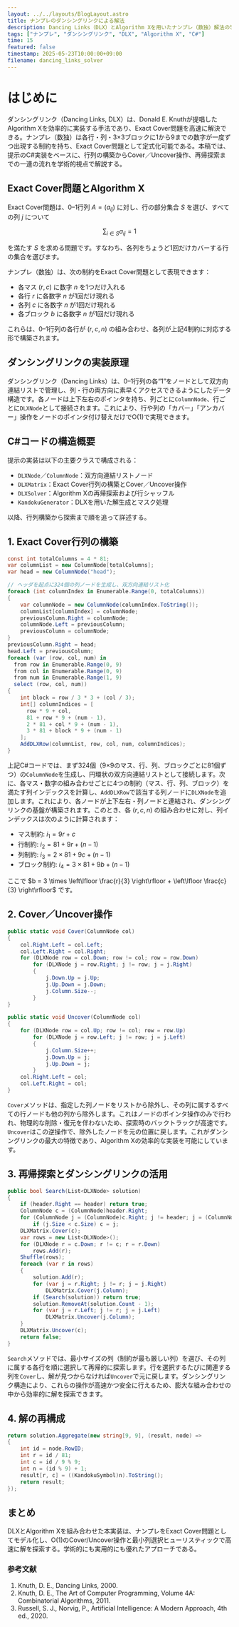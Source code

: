 ```yaml
---
layout: ../../layouts/BlogLayout.astro
title: ナンプレのダンシングリンクによる解法
description: Dancing Links（DLX）とAlgorithm Xを用いたナンプレ（数独）解法の学術的解説
tags: ["ナンプレ", "ダンシングリンク", "DLX", "Algorithm X", "C#"]
time: 15
featured: false
timestamp: 2025-05-23T10:00:00+09:00
filename: dancing_links_solver
---
```


# はじめに

ダンシングリンク（Dancing Links, DLX）は、Donald E. Knuthが提唱したAlgorithm Xを効率的に実装する手法であり、Exact Cover問題を高速に解決できる。ナンプレ（数独）は各行・列・3×3ブロックに1から9までの数字が一度ずつ出現する制約を持ち、Exact Cover問題として定式化可能である。本稿では、提示のC#実装をベースに、行列の構築からCover／Uncover操作、再帰探索までの一連の流れを学術的視点で解説する。

## Exact Cover問題とAlgorithm X

Exact Cover問題は、0–1行列 $A = (a_{ij})$ に対し、行の部分集合 $S$ を選び、すべての列 $j$ について

$$
\sum_{i \in S} a_{ij} = 1
$$

を満たす $S$ を求める問題です。すなわち、各列をちょうど1回だけカバーする行の集合を選びます。

ナンプレ（数独）は、次の制約をExact Cover問題として表現できます：
- 各マス $(r, c)$ に数字 $n$ を1つだけ入れる
- 各行 $r$ に各数字 $n$ が1回だけ現れる
- 各列 $c$ に各数字 $n$ が1回だけ現れる
- 各ブロック $b$ に各数字 $n$ が1回だけ現れる

これらは、0–1行列の各行が $(r, c, n)$ の組み合わせ、各列が上記4制約に対応する形で構築されます。

## ダンシングリンクの実装原理

ダンシングリンク（Dancing Links）は、0–1行列の各“1”をノードとして双方向連結リストで管理し、列・行の両方向に素早くアクセスできるようにしたデータ構造です。各ノードは上下左右のポインタを持ち、列ごとに`ColumnNode`、行ごとに`DLXNode`として接続されます。これにより、行や列の「カバー」「アンカバー」操作をノードのポインタ付け替えだけでO(1)で実現できます。

## C#コードの構造概要

提示の実装は以下の主要クラスで構成される：

- `DLXNode`／`ColumnNode`：双方向連結リストノード
- `DLXMatrix`：Exact Cover行列の構築とCover／Uncover操作
- `DLXSolver`：Algorithm Xの再帰探索および行シャッフル
- `KandokuGenerator`：DLXを用いた解生成とマスク処理

以降、行列構築から探索まで順を追って詳述する。

## 1. Exact Cover行列の構築

```csharp
const int totalColumns = 4 * 81;
var columnList = new ColumnNode[totalColumns];
var head = new ColumnNode("head");

// ヘッダを起点に324個の列ノードを生成し、双方向連結リスト化
foreach (int columnIndex in Enumerable.Range(0, totalColumns))
{
    var columnNode = new ColumnNode(columnIndex.ToString());
    columnList[columnIndex] = columnNode;
    previousColumn.Right = columnNode;
    columnNode.Left = previousColumn;
    previousColumn = columnNode;
}
previousColumn.Right = head;
head.Left = previousColumn;
foreach (var (row, col, num) in
  from row in Enumerable.Range(0, 9)
  from col in Enumerable.Range(0, 9)
  from num in Enumerable.Range(1, 9)
  select (row, col, num))
{
    int block = row / 3 * 3 + (col / 3);
    int[] columnIndices = [
      row * 9 + col,
      81 + row * 9 + (num - 1),
      2 * 81 + col * 9 + (num - 1),
      3 * 81 + block * 9 + (num - 1)
    ];
    AddDLXRow(columnList, row, col, num, columnIndices);
}
```

上記C#コードでは、まず324個（9×9のマス、行、列、ブロックごとに81個ずつ）の`ColumnNode`を生成し、円環状の双方向連結リストとして接続します。次に、各マス・数字の組み合わせごとに4つの制約（マス、行、列、ブロック）を満たす列インデックスを計算し、`AddDLXRow`で該当する列ノードに`DLXNode`を追加します。これにより、各ノードが上下左右・列ノードと連結され、ダンシングリンクの基盤が構築されます。このとき、各 $(r, c, n)$ の組み合わせに対し、列インデックスは次のように計算されます：

- マス制約: $i_1 = 9r + c$
- 行制約: $i_2 = 81 + 9r + (n-1)$
- 列制約: $i_3 = 2 \times 81 + 9c + (n-1)$
- ブロック制約: $i_4 = 3 \times 81 + 9b + (n-1)$

ここで $b = 3 \times \left\lfloor \frac{r}{3} \right\rfloor + \left\lfloor \frac{c}{3} \right\rfloor$ です。

## 2. Cover／Uncover操作

```csharp
public static void Cover(ColumnNode col)
{
    col.Right.Left = col.Left;
    col.Left.Right = col.Right;
    for (DLXNode row = col.Down; row != col; row = row.Down)
        for (DLXNode j = row.Right; j != row; j = j.Right)
        {
            j.Down.Up = j.Up;
            j.Up.Down = j.Down;
            j.Column.Size--;
        }
}

public static void Uncover(ColumnNode col)
{
    for (DLXNode row = col.Up; row != col; row = row.Up)
        for (DLXNode j = row.Left; j != row; j = j.Left)
        {
            j.Column.Size++;
            j.Down.Up = j;
            j.Up.Down = j;
        }
    col.Right.Left = col;
    col.Left.Right = col;
}
```

`Cover`メソッドは、指定した列ノードをリストから除外し、その列に属するすべての行ノードも他の列から除外します。これはノードのポインタ操作のみで行われ、物理的な削除・復元を伴わないため、探索時のバックトラックが高速です。`Uncover`はこの逆操作で、除外したノードを元の位置に戻します。これがダンシングリンクの最大の特徴であり、Algorithm Xの効率的な実装を可能にしています。

## 3. 再帰探索とダンシングリンクの活用
```csharp
public bool Search(List<DLXNode> solution)
{
    if (header.Right == header) return true;
    ColumnNode c = (ColumnNode)header.Right;
    for (ColumnNode j = (ColumnNode)c.Right; j != header; j = (ColumnNode)j.Right)
        if (j.Size < c.Size) c = j;
    DLXMatrix.Cover(c);
    var rows = new List<DLXNode>();
    for (DLXNode r = c.Down; r != c; r = r.Down)
        rows.Add(r);
    Shuffle(rows);
    foreach (var r in rows)
    {
        solution.Add(r);
        for (var j = r.Right; j != r; j = j.Right)
            DLXMatrix.Cover(j.Column);
        if (Search(solution)) return true;
        solution.RemoveAt(solution.Count - 1);
        for (var j = r.Left; j != r; j = j.Left)
            DLXMatrix.Uncover(j.Column);
    }
    DLXMatrix.Uncover(c);
    return false;
}
```


`Search`メソッドでは、最小サイズの列（制約が最も厳しい列）を選び、その列に属する各行を順に選択して再帰的に探索します。行を選択するたびに関連する列を`Cover`し、解が見つからなければ`Uncover`で元に戻します。ダンシングリンク構造により、これらの操作が高速かつ安全に行えるため、膨大な組み合わせの中から効率的に解を探索できます。

## 4. 解の再構成

```csharp
return solution.Aggregate(new string[9, 9], (result, node) =>
{
    int id = node.RowID;
    int r = id / 81;
    int c = id / 9 % 9;
    int n = (id % 9) + 1;
    result[r, c] = ((KandokuSymbol)n).ToString();
    return result;
});
```

## まとめ
DLXとAlgorithm Xを組み合わせた本実装は、ナンプレをExact Cover問題としてモデル化し、O(1)のCover/Uncover操作と最小列選択ヒューリスティックで高速に解を探索する。学術的にも実用的にも優れたアプローチである。

### 参考文献

1. Knuth, D. E., Dancing Links, 2000.
2. Knuth, D. E., The Art of Computer Programming, Volume 4A: Combinatorial Algorithms, 2011.
3. Russell, S. J., Norvig, P., Artificial Intelligence: A Modern Approach, 4th ed., 2020.
